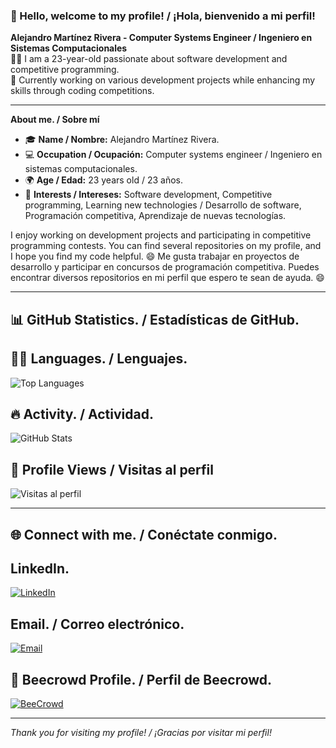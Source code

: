### 👋 Hello, welcome to my profile! / ¡Hola, bienvenido a mi perfil!

**Alejandro Martínez Rivera - Computer Systems Engineer / Ingeniero en Sistemas Computacionales**  
🧑‍💻 I am a 23-year-old passionate about software development and competitive programming.  
💼 Currently working on various development projects while enhancing my skills through coding competitions.

---

**About me. / Sobre mí**  
- 🎓 **Name / Nombre:** Alejandro Martínez Rivera.
- 💻 **Occupation / Ocupación:** Computer systems engineer / Ingeniero en sistemas computacionales.
- 🌍 **Age / Edad:** 23 years old / 23 años. 
- 🚀 **Interests / Intereses:** Software development, Competitive programming, Learning new technologies / Desarrollo de software, Programación competitiva, Aprendizaje de nuevas tecnologías.

I enjoy working on development projects and participating in competitive programming contests. You can find several repositories on my profile, and I hope you find my code helpful. 😄
Me gusta trabajar en proyectos de desarrollo y participar en concursos de programación competitiva. Puedes encontrar diversos repositorios en mi perfil que espero te sean de ayuda. 😄  

---

## 📊 GitHub Statistics. / Estadísticas de GitHub.

## 👨‍💻 Languages. / Lenguajes.
![Top Languages](https://github-readme-stats.vercel.app/api/top-langs/?username=AlejandroMtz10&layout=compact&hide=css,html&langs_count=10&theme=radical)

## 🔥 Activity. / Actividad.
![GitHub Stats](https://github-readme-stats.vercel.app/api?username=AlejandroMtz10&show_icons=true&count_private=true&theme=radical)

## 👀 Profile Views / Visitas al perfil
![Visitas al perfil](https://komarev.com/ghpvc/?username=AlejandroMtz10&style=flat-square&color=blue)

---

## 🌐 Connect with me. / Conéctate conmigo.

## LinkedIn.
[![LinkedIn](https://img.shields.io/badge/LinkedIn-blue?style=for-the-badge&logo=linkedin)](https://www.linkedin.com/in/alejandro-mart%C3%ADnez-rivera-a35541248/) 

## Email. / Correo electrónico.
[![Email](https://img.shields.io/badge/Email-outlook-blue?style=for-the-badge&logo=microsoft-outlook)](mailto:alex10mtz_rivera@outlook.com)

## 🐝 Beecrowd Profile. / Perfil de Beecrowd.
[![BeeCrowd](https://img.shields.io/badge/BeeCrowd-Profile-blue?style=for-the-badge&logo=codeforces&logoColor=white)](https://judge.beecrowd.com/es/profile/802361)

---

*Thank you for visiting my profile! / ¡Gracias por visitar mi perfil!*
